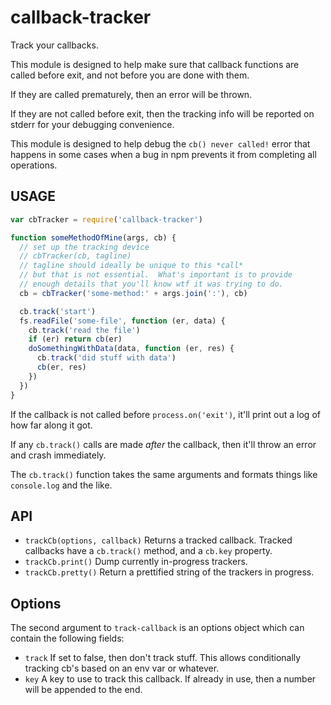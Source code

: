 # callback-tracker

Track your callbacks.

This module is designed to help make sure that callback functions are
called before exit, and not before you are done with them.

If they are called prematurely, then an error will be thrown.

If they are not called before exit, then the tracking info will be
reported on stderr for your debugging convenience.

This module is designed to help debug the `cb() never called!` error
that happens in some cases when a bug in npm prevents it from
completing all operations.

## USAGE

```javascript
var cbTracker = require('callback-tracker')

function someMethodOfMine(args, cb) {
  // set up the tracking device
  // cbTracker(cb, tagline)
  // tagline should ideally be unique to this *call*
  // but that is not essential.  What's important is to provide
  // enough details that you'll know wtf it was trying to do.
  cb = cbTracker('some-method:' + args.join(':'), cb)

  cb.track('start')
  fs.readFile('some-file', function (er, data) {
    cb.track('read the file')
    if (er) return cb(er)
    doSomethingWithData(data, function (er, res) {
      cb.track('did stuff with data')
      cb(er, res)
    })
  })
}
```

If the callback is not called before `process.on('exit')`, it'll print
out a log of how far along it got.

If any `cb.track()` calls are made *after* the callback, then it'll
throw an error and crash immediately.

The `cb.track()` function takes the same arguments and formats things
like `console.log` and the like.

## API

* `trackCb(options, callback)`  Returns a tracked callback.  Tracked
  callbacks have a `cb.track()` method, and a `cb.key` property.
* `trackCb.print()` Dump currently in-progress trackers.
* `trackCb.pretty()` Return a prettified string of the trackers in
  progress.

## Options

The second argument to `track-callback` is an options object which can
contain the following fields:

* `track` If set to false, then don't track stuff.  This allows
  conditionally tracking cb's based on an env var or whatever.
* `key` A key to use to track this callback.  If already in use, then
  a number will be appended to the end.


